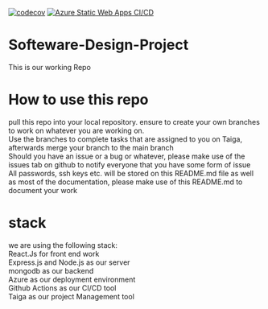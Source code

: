[![codecov](https://github.com/ItsJustSbu/Short-Course-System/actions/workflows/codecov.yml/badge.svg)](https://github.com/ItsJustSbu/Short-Course-System/actions/workflows/codecov.yml)
[![Azure Static Web Apps CI/CD](https://github.com/ItsJustSbu/Short-Course-System/actions/workflows/azure-static-web-apps-nice-ground-0af42f010.yml/badge.svg)](https://github.com/ItsJustSbu/Short-Course-System/actions/workflows/azure-static-web-apps-nice-ground-0af42f010.yml)

# Softeware-Design-Project
This is our working Repo<br>

# How to use this repo
pull this repo into your local repository. ensure to create your own branches to work on whatever you are working on.<br>
Use the branches to complete tasks that are assigned to you on Taiga, afterwards merge your branch to the main branch<br> 
Should you have an issue or a bug or whatever, please make use of the issues tab on github to notify everyone that you have some form of issue<br>
All passwords, ssh keys etc. will be stored on this README.md file as well as most of the documentation, please make use of this README.md to document your work <br>

# stack
we are using the following stack: <br>
React.Js for front end work <br>
Express.js and Node.js as our server<br>
mongodb as our backend<br>
Azure as our deployment environment<br>
Github Actions as our CI/CD tool<br>
Taiga as our project Management tool<br>




